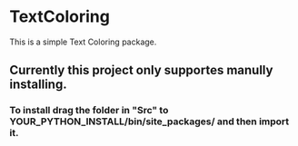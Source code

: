 # TextColoring

This is a simple Text Coloring package.
## Currently this project only supportes manully installing.
### To install drag the folder in "Src" to YOUR_PYTHON_INSTALL/bin/site_packages/ and then import it. 
